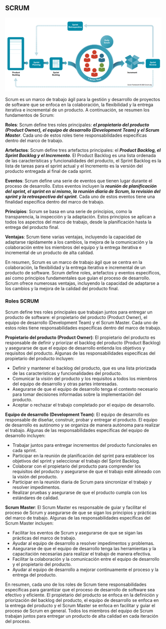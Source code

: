 ## SCRUM

![SCRUM](../assets/ppt/scrum.png)

Scrum es un marco de trabajo ágil para la gestión y desarrollo de proyectos de software que se enfoca en la colaboración, la flexibilidad y la entrega iterativa e incremental de un producto. A continuación, se resumen los fundamentos de Scrum:

**Roles**: Scrum define tres roles principales: ***el propietario del producto (Product Owner), el equipo de desarrollo (Development Team) y el Scrum Master***. Cada uno de estos roles tiene responsabilidades específicas dentro del marco de trabajo.

**Artefactos**: Scrum define tres artefactos principales: el ***Product Backlog, el Sprint Backlog y el Incremento***. El Product Backlog es una lista ordenada de las características y funcionalidades del producto, el Sprint Backlog es la lista de tareas para el sprint actual y el Incremento es la versión del producto entregada al final de cada sprint.

**Eventos**: Scrum define una serie de eventos que tienen lugar durante el proceso de desarrollo. Estos eventos incluyen la ***reunión de planificación del sprint, el sprint en sí mismo, la reunión diaria de Scrum, la revisión del sprint y la retrospectiva del sprint***. Cada uno de estos eventos tiene una finalidad específica dentro del marco de trabajo.

**Principios**: Scrum se basa en una serie de principios, como la transparencia, la inspección y la adaptación. Estos principios se aplican a todos los aspectos del marco de trabajo, desde la planificación hasta la entrega del producto final.

**Ventajas**: Scrum tiene varias ventajas, incluyendo la capacidad de adaptarse rápidamente a los cambios, la mejora de la comunicación y la colaboración entre los miembros del equipo y la entrega iterativa e incremental de un producto de alta calidad.

En resumen, Scrum es un marco de trabajo ágil que se centra en la colaboración, la flexibilidad y la entrega iterativa e incremental de un producto de software. Scrum define roles, artefactos y eventos específicos, así como principios fundamentales que guían el proceso de desarrollo. Scrum ofrece numerosas ventajas, incluyendo la capacidad de adaptarse a los cambios y la mejora de la calidad del producto final.

### Roles SCRUM 

Scrum define tres roles principales que trabajan juntos para entregar un producto de software: el propietario del producto (Product Owner), el equipo de desarrollo (Development Team) y el Scrum Master. Cada uno de estos roles tiene responsabilidades específicas dentro del marco de trabajo.

**Propietario del producto (Product Owner)**: El propietario del producto es responsable de definir y priorizar el backlog del producto (Product Backlog) y asegurarse de que el equipo de desarrollo entienda los objetivos y requisitos del producto. Algunas de las responsabilidades específicas del propietario del producto incluyen: 

- Definir y mantener el backlog del producto, que es una lista priorizada de las características y funcionalidades del producto.
- Comunicar la visión del producto y los requisitos a todos los miembros del equipo de desarrollo y otras partes interesadas.
- Asegurarse de que el equipo de desarrollo tenga el contexto necesario para tomar decisiones informadas sobre la implementación del producto.
- Aceptar o rechazar el trabajo completado por el equipo de desarrollo.

**Equipo de desarrollo (Development Team)**: El equipo de desarrollo es responsable de diseñar, construir, probar y entregar el producto. El equipo de desarrollo es autónomo y se organiza de manera autónoma para realizar el trabajo. Algunas de las responsabilidades específicas del equipo de desarrollo incluyen:

- Trabajar juntos para entregar incrementos del producto funcionales en cada sprint.
- Participar en la reunión de planificación del sprint para establecer los objetivos del sprint y seleccionar el trabajo del Sprint Backlog.
- Colaborar con el propietario del producto para comprender los requisitos del producto y asegurarse de que el trabajo esté alineado con la visión del producto.
- Participar en la reunión diaria de Scrum para sincronizar el trabajo y resolver impedimentos.
- Realizar pruebas y asegurarse de que el producto cumpla con los estándares de calidad.

**Scrum Master**: El Scrum Master es responsable de guiar y facilitar el proceso de Scrum y asegurarse de que se sigan los principios y prácticas del marco de trabajo. Algunas de las responsabilidades específicas del Scrum Master incluyen:

- Facilitar los eventos de Scrum y asegurarse de que se sigan las prácticas del marco de trabajo.
- Ayudar al equipo de desarrollo a resolver impedimentos y problemas.
- Asegurarse de que el equipo de desarrollo tenga las herramientas y la capacitación necesarias para realizar el trabajo de manera efectiva.
- Facilitar la colaboración y la comunicación entre el equipo de desarrollo y el propietario del producto.
- Ayudar al equipo de desarrollo a mejorar continuamente el proceso y la entrega del producto.

En resumen, cada uno de los roles de Scrum tiene responsabilidades específicas para garantizar que el proceso de desarrollo de software sea efectivo y eficiente. El propietario del producto se enfoca en la definición y priorización del backlog del producto, el equipo de desarrollo se enfoca en la entrega del producto y el Scrum Master se enfoca en facilitar y guiar el proceso de Scrum en general. Todos los miembros del equipo de Scrum trabajan juntos para entregar un producto de alta calidad en cada iteración del proceso.

